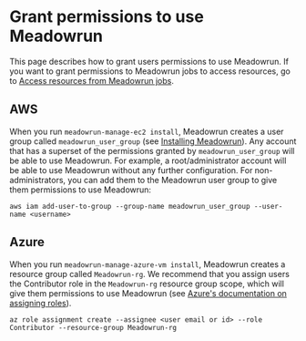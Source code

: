 # Grant permissions to use Meadowrun

This page describes how to grant users permissions to use Meadowrun. If you want to
grant permissions to Meadowrun jobs to access resources, go to [Access resources from
Meadowrun jobs](../access_resources).

## AWS

When you run `meadowrun-manage-ec2 install`, Meadowrun creates a user group called
`meadowrun_user_group` (see [Installing Meadowrun](../../tutorial/install)). Any account
that has a superset of the permissions granted by `meadowrun_user_group` will be able to
use Meadowrun. For example, a root/administrator account will be able to use Meadowrun
without any further configuration. For non-administrators, you can add them to the
Meadowrun user group to give them permissions to use Meadowrun:

```shell
aws iam add-user-to-group --group-name meadowrun_user_group --user-name <username>
```


## Azure

When you run `meadowrun-manage-azure-vm install`, Meadowrun creates a resource group
called `Meadowrun-rg`. We recommend that you assign users the Contributor role in the
`Meadowrun-rg` resource group scope, which will give them permissions to use Meadowrun
(see [Azure's documentation on assigning
roles](https://docs.microsoft.com/en-us/azure/role-based-access-control/role-assignments-portal)).

```
az role assignment create --assignee <user email or id> --role Contributor --resource-group Meadowrun-rg
```
